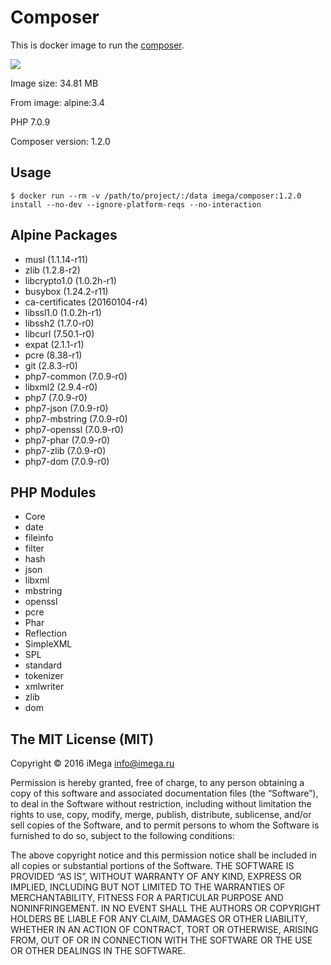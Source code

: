 # Composer
This is docker image to run the [composer](https://getcomposer.org).

[![](https://images.microbadger.com/badges/image/imega/composer:1.2.0.svg)](http://microbadger.com/images/imega/composer:1.2.0 "Get your own image badge on microbadger.com")

Image size: 34.81 MB

From image: alpine:3.4

PHP 7.0.9

Composer version: 1.2.0

## Usage

```
$ docker run --rm -v /path/to/project/:/data imega/composer:1.2.0 install --no-dev --ignore-platform-reqs --no-interaction
```

## Alpine Packages
  - musl (1.1.14-r11)
  - zlib (1.2.8-r2)
  - libcrypto1.0 (1.0.2h-r1)
  - busybox (1.24.2-r11)
  - ca-certificates (20160104-r4)
  - libssl1.0 (1.0.2h-r1)
  - libssh2 (1.7.0-r0)
  - libcurl (7.50.1-r0)
  - expat (2.1.1-r1)
  - pcre (8.38-r1)
  - git (2.8.3-r0)
  - php7-common (7.0.9-r0)
  - libxml2 (2.9.4-r0)
  - php7 (7.0.9-r0)
  - php7-json (7.0.9-r0)
  - php7-mbstring (7.0.9-r0)
  - php7-openssl (7.0.9-r0)
  - php7-phar (7.0.9-r0)
  - php7-zlib (7.0.9-r0)
  - php7-dom (7.0.9-r0)

## PHP Modules
  - Core
  - date
  - fileinfo
  - filter
  - hash
  - json
  - libxml
  - mbstring
  - openssl
  - pcre
  - Phar
  - Reflection
  - SimpleXML
  - SPL
  - standard
  - tokenizer
  - xmlwriter
  - zlib
  - dom

## The MIT License (MIT)

Copyright © 2016 iMega <info@imega.ru>

Permission is hereby granted, free of charge, to any person obtaining a copy of this software and associated documentation files (the “Software”), to deal in the Software without restriction, including without limitation the rights to use, copy, modify, merge, publish, distribute, sublicense, and/or sell copies of the Software, and to permit persons to whom the Software is furnished to do so, subject to the following conditions:

The above copyright notice and this permission notice shall be included in all copies or substantial portions of the Software.
THE SOFTWARE IS PROVIDED “AS IS”, WITHOUT WARRANTY OF ANY KIND, EXPRESS OR IMPLIED, INCLUDING BUT NOT LIMITED TO THE WARRANTIES OF MERCHANTABILITY, FITNESS FOR A PARTICULAR PURPOSE AND NONINFRINGEMENT. IN NO EVENT SHALL THE AUTHORS OR COPYRIGHT HOLDERS BE LIABLE FOR ANY CLAIM, DAMAGES OR OTHER LIABILITY, WHETHER IN AN ACTION OF CONTRACT, TORT OR OTHERWISE, ARISING FROM, OUT OF OR IN CONNECTION WITH THE SOFTWARE OR THE USE OR OTHER DEALINGS IN THE SOFTWARE.
